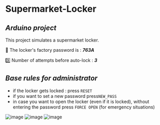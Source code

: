 # Supermarket-Locker

## _Arduino project_

This project simulates a supermarket locker.

:key: The locker's factory password is : ***763A***

:three: Number of attempts before auto-lock : ***3***

##  _Base rules for administrator_

- if the locker gets locked : press ```RESET``` 
- if you want to set a new password press```NEW_PASS```
- in case you want to open the locker (even if it is locked), without entering the password press ```FORCE OPEN``` (for emergency situations)

![image](https://user-images.githubusercontent.com/92024989/202810852-dbf2e32a-cd8b-4799-9c91-cca028d7b07e.png)
![image](https://user-images.githubusercontent.com/92024989/202811030-bffe99d5-3c7b-4e99-ba4c-41aa57f4e2e1.png)
![image](https://user-images.githubusercontent.com/92024989/202810963-9e46668f-8a11-43c6-aefb-a014ad66c6b4.png)

